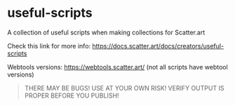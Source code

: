 # useful-scripts
A collection of useful scripts when making collections for Scatter.art

Check this link for more info: https://docs.scatter.art/docs/creators/useful-scripts

Webtools versions: https://webtools.scatter.art/ (not all scripts have webtool versions)

> THERE MAY BE BUGS! USE AT YOUR OWN RISK! VERIFY OUTPUT IS PROPER BEFORE YOU PUBLISH!
